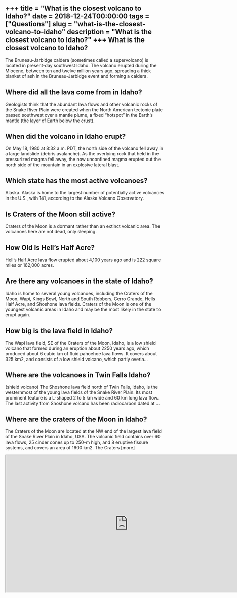 +++
title = "What is the closest volcano to Idaho?"
date = 2018-12-24T00:00:00
tags = ["Questions"]
slug = "what-is-the-closest-volcano-to-idaho"
description = "What is the closest volcano to Idaho?"
+++
What is the closest volcano to Idaho?
-------------------------------------

The Bruneau-Jarbidge caldera (sometimes called a supervolcano) is located in present-day southwest Idaho. The volcano erupted during the Miocene, between ten and twelve million years ago, spreading a thick blanket of ash in the Bruneau-Jarbidge event and forming a caldera.

Where did all the lava come from in Idaho?
------------------------------------------

Geologists think that the abundant lava flows and other volcanic rocks of the Snake River Plain were created when the North American tectonic plate passed southwest over a mantle plume, a fixed “hotspot” in the Earth’s mantle (the layer of Earth below the crust).

When did the volcano in Idaho erupt?
------------------------------------

On May 18, 1980 at 8:32 a.m. PDT, the north side of the volcano fell away in a large landslide (debris avalanche). As the overlying rock that held in the pressurized magma fell away, the now unconfined magma erupted out the north side of the mountain in an explosive lateral blast.

Which state has the most active volcanoes?
------------------------------------------

Alaska. Alaska is home to the largest number of potentially active volcanoes in the U.S., with 141, according to the Alaska Volcano Observatory.

Is Craters of the Moon still active?
------------------------------------

Craters of the Moon is a dormant rather than an extinct volcanic area. The volcanoes here are not dead, only sleeping.

How Old Is Hell’s Half Acre?
----------------------------

Hell’s Half Acre lava flow erupted about 4,100 years ago and is 222 square miles or 162,000 acres.

Are there any volcanoes in the state of Idaho?
----------------------------------------------

Idaho is home to several young volcanoes, including the Craters of the Moon, Wapi, Kings Bowl, North and South Robbers, Cerro Grande, Hells Half Acre, and Shoshone lava fields. Craters of the Moon is one of the youngest volcanic areas in Idaho and may be the most likely in the state to erupt again.

How big is the lava field in Idaho?
-----------------------------------

The Wapi lava field, SE of the Craters of the Moon, Idaho, is a low shield volcano that formed during an eruption about 2250 years ago, which produced about 6 cubic km of fluid pahoehoe lava flows. It covers about 325 km2, and consists of a low shield volcano, which partly overla…

Where are the volcanoes in Twin Falls Idaho?
--------------------------------------------

(shield volcano) The Shoshone lava field north of Twin Falls, Idaho, is the westernmost of the young lava fields of the Snake River Plain. Its most prominent feature is a L-shaped 2 to 5 km wide and 60 km long lava flow. The last activity from Shoshone volcano has been radiocarbon dated at …

Where are the craters of the Moon in Idaho?
-------------------------------------------

The Craters of the Moon are located at the NW end of the largest lava field of the Snake River Plain in Idaho, USA. The volcanic field contains over 60 lava flows, 25 cinder cones up to 250-m high, and 8 eruptive fissure systems, and covers an area of 1600 km2. The Craters \[more\]

<iframe allow="accelerometer; autoplay; clipboard-write; encrypted-media; gyroscope; picture-in-picture" allowfullscreen="" class="__youtube_prefs__  epyt-is-override  no-lazyload" data-no-lazy="1" data-origheight="433" data-origwidth="770" data-skipgform_ajax_framebjll="" height="433" id="_ytid_95881" loading="lazy" src="https://www.youtube.com/embed/aMLuAXE2Nsc?enablejsapi=1&autoplay=0&cc_load_policy=0&cc_lang_pref=&iv_load_policy=1&loop=0&modestbranding=0&rel=1&fs=1&playsinline=0&autohide=2&theme=dark&color=red&controls=1&" title="YouTube player" width="770"></iframe>